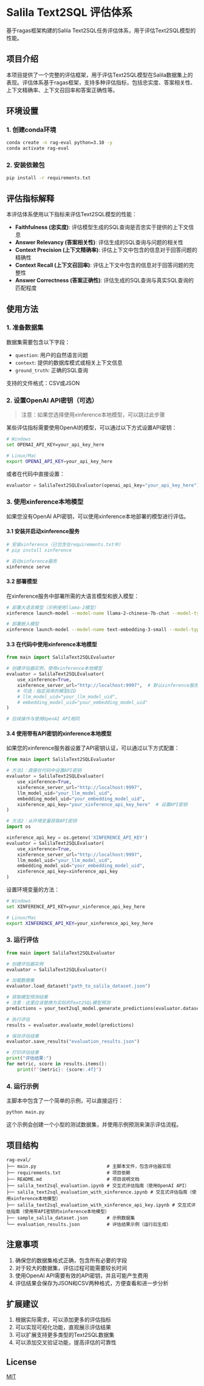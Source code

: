 # Salila Text2SQL 评估体系

基于ragas框架构建的Salila Text2SQL任务评估体系，用于评估Text2SQL模型的性能。

## 项目介绍

本项目提供了一个完整的评估框架，用于评估Text2SQL模型在Salila数据集上的表现。评估体系基于ragas框架，支持多种评估指标，包括忠实度、答案相关性、上下文精确率、上下文召回率和答案正确性等。

## 环境设置

### 1. 创建conda环境

```bash
conda create -n rag-eval python=3.10 -y
conda activate rag-eval
```

### 2. 安装依赖包

```bash
pip install -r requirements.txt
```

## 评估指标解释

本评估体系使用以下指标来评估Text2SQL模型的性能：

- **Faithfulness (忠实度)**: 评估模型生成的SQL查询是否忠实于提供的上下文信息
- **Answer Relevancy (答案相关性)**: 评估生成的SQL查询与问题的相关性
- **Context Precision (上下文精确率)**: 评估上下文中包含的信息对于回答问题的精确性
- **Context Recall (上下文召回率)**: 评估上下文中包含的信息对于回答问题的完整性
- **Answer Correctness (答案正确性)**: 评估生成的SQL查询与真实SQL查询的匹配程度

## 使用方法

### 1. 准备数据集

数据集需要包含以下字段：
- `question`: 用户的自然语言问题
- `context`: 提供的数据库模式或相关上下文信息
- `ground_truth`: 正确的SQL查询

支持的文件格式：CSV或JSON

### 2. 设置OpenAI API密钥（可选）

> 注意：如果您选择使用xinference本地模型，可以跳过此步骤

某些评估指标需要使用OpenAI的模型，可以通过以下方式设置API密钥：

```bash
# Windows
set OPENAI_API_KEY=your_api_key_here

# Linux/Mac
export OPENAI_API_KEY=your_api_key_here
```

或者在代码中直接设置：

```python
evaluator = SalilaText2SQLEvaluator(openai_api_key="your_api_key_here")
```

### 3. 使用xinference本地模型

如果您没有OpenAI API密钥，可以使用xinference本地部署的模型进行评估。

#### 3.1 安装并启动xinference服务

```bash
# 安装xinference（已包含在requirements.txt中）
# pip install xinference

# 启动xinference服务
xinference serve
```

#### 3.2 部署模型

在xinference服务中部署所需的大语言模型和嵌入模型：

```bash
# 部署大语言模型（示例使用llama-2模型）
xinference launch-model --model-name llama-2-chinese-7b-chat --model-type llm

# 部署嵌入模型
xinference launch-model --model-name text-embedding-3-small --model-type embedding
```

#### 3.3 在代码中使用xinference本地模型

```python
from main import SalilaText2SQLEvaluator

# 创建评估器实例，使用xinference本地模型
evaluator = SalilaText2SQLEvaluator(
    use_xinference=True,
    xinference_server_url="http://localhost:9997",  # 默认xinference服务器地址
    # 可选：指定具体的模型UID
    # llm_model_uid="your_llm_model_uid",
    # embedding_model_uid="your_embedding_model_uid"
)

# 后续操作与使用OpenAI API相同
```

#### 3.4 使用带有API密钥的xinference本地模型

如果您的xinference服务器设置了API密钥认证，可以通过以下方式配置：

```python
from main import SalilaText2SQLEvaluator

# 方法1：直接在代码中设置API密钥
evaluator = SalilaText2SQLEvaluator(
    use_xinference=True,
    xinference_server_url="http://localhost:9997",
    llm_model_uid="your_llm_model_uid",
    embedding_model_uid="your_embedding_model_uid",
    xinference_api_key="your_xinference_api_key_here"  # 设置API密钥
)

# 方法2：从环境变量获取API密钥
import os

xinference_api_key = os.getenv('XINFERENCE_API_KEY')
evaluator = SalilaText2SQLEvaluator(
    use_xinference=True,
    xinference_server_url="http://localhost:9997",
    llm_model_uid="your_llm_model_uid",
    embedding_model_uid="your_embedding_model_uid",
    xinference_api_key=xinference_api_key
)
```

设置环境变量的方法：

```bash
# Windows
set XINFERENCE_API_KEY=your_xinference_api_key_here

# Linux/Mac
export XINFERENCE_API_KEY=your_xinference_api_key_here
```

### 3. 运行评估

```python
from main import SalilaText2SQLEvaluator

# 创建评估器实例
evaluator = SalilaText2SQLEvaluator()

# 加载数据集
evaluator.load_dataset("path_to_salila_dataset.json")

# 获取模型预测结果
# 注意：这里应该替换为实际的Text2SQL模型预测
predictions = your_text2sql_model.generate_predictions(evaluator.dataset['question'], evaluator.dataset['context'])

# 执行评估
results = evaluator.evaluate_model(predictions)

# 保存评估结果
evaluator.save_results("evaluation_results.json")

# 打印评估结果
print("评估结果:")
for metric, score in results.items():
    print(f"{metric}: {score:.4f}")
```

### 4. 运行示例

主脚本中包含了一个简单的示例，可以直接运行：

```bash
python main.py
```

这个示例会创建一个小型的测试数据集，并使用示例预测来演示评估流程。

## 项目结构

```
rag-eval/
├── main.py                          # 主脚本文件，包含评估器实现
├── requirements.txt                 # 项目依赖
├── README.md                        # 项目说明文档
├── salila_text2sql_evaluation.ipynb # 交互式评估指南（使用OpenAI API）
├── salila_text2sql_evaluation_with_xinference.ipynb # 交互式评估指南（使用xinference本地模型）
├── salila_text2sql_evaluation_with_xinference_api_key.ipynb # 交互式评估指南（使用带API密钥的xinference本地模型）
├── sample_salila_dataset.json       # 示例数据集
└── evaluation_results.json          # 评估结果示例（运行后生成）
```

## 注意事项

1. 确保您的数据集格式正确，包含所有必要的字段
2. 对于较大的数据集，评估过程可能需要较长时间
3. 使用OpenAI API需要有效的API密钥，并且可能产生费用
4. 评估结果会保存为JSON和CSV两种格式，方便查看和进一步分析

## 扩展建议

1. 根据实际需求，可以添加更多的评估指标
2. 可以实现可视化功能，直观展示评估结果
3. 可以扩展支持更多类型的Text2SQL数据集
4. 可以添加交叉验证功能，提高评估的可靠性

## License

[MIT](https://opensource.org/licenses/MIT)